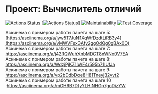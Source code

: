 # Проект: Вычислитель отличий

[![Actions Status](https://github.com/SpaceLudens/java-project-71/actions/workflows/hexlet-check.yml/badge.svg)](https://github.com/SpaceLudens/java-project-71/actions)
[![Actions Status](https://github.com/SpaceLudens/java-project-71/actions/workflows/main.yml/badge.svg)]
[![Maintainability](https://api.codeclimate.com/v1/badges/44471e5730a3454da086/maintainability)](https://codeclimate.com/github/SpaceLudens/java-project-71/maintainability)
[![Test Coverage](https://api.codeclimate.com/v1/badges/44471e5730a3454da086/test_coverage)](https://codeclimate.com/github/SpaceLudens/java-project-71/test_coverage)

Аскинема с примером работы пакета на шаге 5: [https://asciinema.org/a/jyw5T7JuN1XqWfDzdtLiRB3y4](https://asciinema.org/a/vMWVFsx3Afy2ggOdQg0gBAx0O)  
Аскинема с примером работы пакета на шаге 7: https://asciinema.org/a/j42RQWuhXnbMDCT8nWNo0V7EA  
Аскинема с примером работы пакета на шаге 8: https://asciinema.org/a/WdzjPjKZ1lWF4r595b71IUfJa  
Аскинема с примером работы пакета на шаге 9: https://asciinema.org/a/vp2bDdbDoe8H81TneyjB2vvt2  
Аскинема с примером работы пакета на шаге 10 :https://asciinema.org/a/mGH6B7DIyYLHINHGp7goDizYW  
